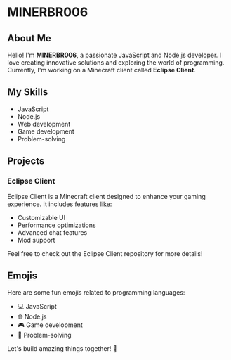# MINERBR006

## About Me

Hello! I'm **MINERBR006**, a passionate JavaScript and Node.js developer. I love creating innovative solutions and exploring the world of programming. Currently, I'm working on a Minecraft client called **Eclipse Client**.

## My Skills

- JavaScript
- Node.js
- Web development
- Game development
- Problem-solving

## Projects

### Eclipse Client

Eclipse Client is a Minecraft client designed to enhance your gaming experience. It includes features like:

- Customizable UI
- Performance optimizations
- Advanced chat features
- Mod support

Feel free to check out the Eclipse Client repository for more details!

## Emojis

Here are some fun emojis related to programming languages:

- 💻 JavaScript
- 🌐 Node.js
- 🎮 Game development
- 🚀 Problem-solving

Let's build amazing things together! 💪
